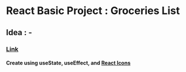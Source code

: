 # React Basic Project : Groceries List

## Idea : -

### [Link](https://react-basic-project-groceries-list.netlify.app)

#### Create using useState, useEffect, and [React Icons](https://react-icons.github.io/react-icons/)
